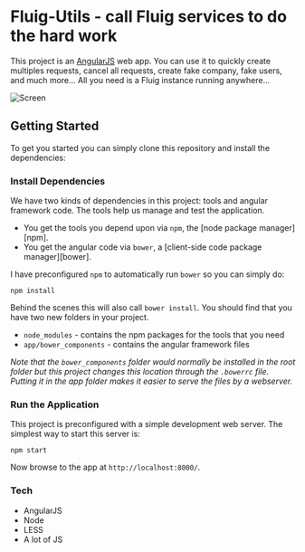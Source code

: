 # Fluig-Utils - call Fluig services to do the hard work
This project is an [AngularJS](http://angularjs.org/) web app.
You can use it to quickly create multiples requests, cancel all requests, create fake company, fake users, and much more...
All you need is a Fluig instance running anywhere...

![Screen](https://viniciusmichelutti.github.io/fluig-utils/screen.png)

## Getting Started
To get you started you can simply clone this repository and install the dependencies:

### Install Dependencies
We have two kinds of dependencies in this project: tools and angular framework code.  The tools help
us manage and test the application.

* You get the tools you depend upon via `npm`, the [node package manager][npm].
* You get the angular code via `bower`, a [client-side code package manager][bower].

I have preconfigured `npm` to automatically run `bower` so you can simply do:

```
npm install
```

Behind the scenes this will also call `bower install`.  You should find that you have two new
folders in your project.

* `node_modules` - contains the npm packages for the tools that you need
* `app/bower_components` - contains the angular framework files

*Note that the `bower_components` folder would normally be installed in the root folder but
this project changes this location through the `.bowerrc` file.  Putting it in the app folder makes
it easier to serve the files by a webserver.*

### Run the Application
This project is preconfigured with a simple development web server. The simplest way to start
this server is:

```
npm start
```

Now browse to the app at `http://localhost:8000/`.

### Tech
* AngularJS
* Node
* LESS
* A lot of JS